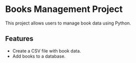 # Books Management Project
This project allows users to manage book data using Python.

## Features
- Create a CSV file with book data.
- Add books to a database.
